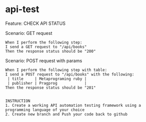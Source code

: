 
# api-test
Feature: CHECK API STATUS

  Scenario: GET request
    
    When I perform the following step:
    I send a GET request to "/api/books" 
    Then the response status should be "200"
    
    
  Scenario: POST request with params
    
    When I perform the following step with table:
    I send a POST request to "/api/books" with the following:
     | title     | Metaprograming ruby |
     | publisher | Pragprog            |
    Then the response status should be "201"
    
    
    INSTRUCTION
    1. Create a working API automation testing framework using a programming language of your choice
    2. Create new branch and Push your code back to github
    
